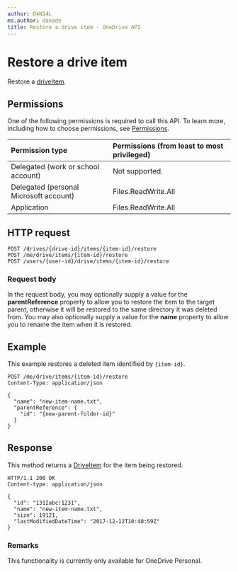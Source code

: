 ```yaml
---
author: D4N14L
ms.author: danade
title: Restore a drive item - OneDrive API
---
```

# Restore a drive item

Restore a [driveItem](../resources/driveitem.md).

## Permissions

One of the following permissions is required to call this API. To learn more, including how to choose permissions, see [Permissions](../concepts/permissions_reference.md).

|Permission type      | Permissions (from least to most privileged)              |
|:--------------------|:---------------------------------------------------------|
|Delegated (work or school account) | Not supported.    |
|Delegated (personal Microsoft account) | Files.ReadWrite.All    |
|Application | Files.ReadWrite.All |

## HTTP request

<!-- { "blockType": "ignored" } -->

```http
POST /drives/{drive-id}/items/{item-id}/restore
POST /me/drive/items/{item-id}/restore
POST /users/{user-id}/drive/items/{item-id}/restore
```

### Request body

In the request body, you may optionally supply a value for the **parentReference** property to allow you to restore the item to the target parent, otherwise it will be restored to the same directory it was deleted from. You may also optionally supply a value for the **name** property to allow you to rename the item when it is restored.

## Example

This example restores a deleted item identified by `{item-id}`.

<!-- { "blockType": "request", "name": "restore-item", "scopes": "files.readwrite", "target": "action" } -->

```http
POST /me/drive/items/{item-id}/restore
Content-Type: application/json

{
  "name": "new-item-name.txt",
  "parentReference": {
    "id": "{new-parent-folder-id}"
  }
}
```

## Response

This method returns a [DriveItem](../resources/driveitem.md) for the item being restored.

<!-- { "blockType": "response", "@odata.type": "microsoft.graph.driveItem", "truncated": true } -->

```http
HTTP/1.1 200 OK
Content-type: application/json

{
  "id": "1312abc!1231",
  "name": "new-item-name.txt",
  "size": 19121,
  "lastModifiedDateTime": "2017-12-12T10:40:59Z"
}
```

### Remarks

This functionality is currently only available for OneDrive Personal.

<!-- {
  "type": "#page.annotation",
  "description": "Follow an item.",
  "keywords": "follow item",
  "section": "documentation",
  "tocPath": "Items/Follow"
} -->
